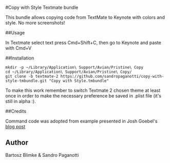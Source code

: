 #Copy with Style Textmate bundle

This bundle allows copying code from TextMate to Keynote with colors and style.
No more screenshots!

##Usage

In Textmate select text press Cmd+Shift+C, then go to Keynote and paste with Cmd+V

##Installation

	mkdir -p ~/Library/Application\ Support/Avian/Pristine\ Copy
	cd ~/Library/Application\ Support/Avian/Pristine\ Copy/
	git clone -b textmate-2 https://github.com/sandropaganotti/copy-with-style-tmbundle.git "Copy with Style.tmbundle"
    
To make this work remember to switch Textmate 2 chosen theme at least once in order to make the necessary preference be saved in .plist file (it's still in alpha :).

##Credits

Command code was adopted from example presented in Josh Goebel's [blog post]( http://blog.pastie.org/2008/06/textmate-to-key.html)

## Author

Bartosz Blimke & Sandro Paganotti